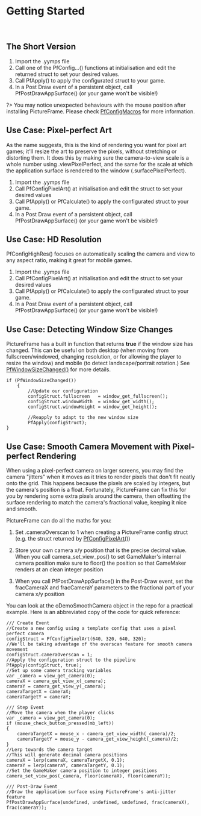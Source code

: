 # Getting Started

&nbsp;

## The Short Version

1. Import the .yymps file
2. Call one of the PfConfig...() functions at initialisation and edit the returned struct to set your desired values.
3. Call PfApply() to apply the configurated struct to your game.
4. In a Post Draw event of a persistent object, call PfPostDrawAppSurface() (or your game won't be visible!)

?> You may notice unexpected behaviours with the mouse position after installing PictureFrame. Please check [PfConfigMacros](PfConfigMacros) for more information.

## Use Case: Pixel-perfect Art

As the name suggests, this is the kind of rendering you want for pixel art games; it'll resize the art to preserve the pixels, without stretching or distorting them. It does this by making sure the camera-to-view scale is a whole number using .viewPixelPerfect, and the same for the scale at which the application surface is rendered to the window (.surfacePixelPerfect).

1. Import the .yymps file
2. Call PfConfigPixelArt() at initialisation and edit the struct to set your desired values
3. Call PfApply() or PfCalculate() to apply the configurated struct to your game.
4. In a Post Draw event of a persistent object, call PfPostDrawAppSurface() (or your game won't be visible!)

## Use Case: HD Resolution

PfConfigHighRes() focuses on automatically scaling the camera and view to any aspect ratio, making it great for mobile games. 

1. Import the .yymps file
2. Call PfConfigPixelArt() at initialisation and edit the struct to set your desired values
3. Call PfApply() or PfCalculate() to apply the configurated struct to your game.
4. In a Post Draw event of a persistent object, call PfPostDrawAppSurface() (or your game won't be visible!)

## Use Case: Detecting Window Size Changes

PictureFrame has a built in function that returns **true** if the window size has changed. This can be useful on both desktop (when moving from fullscreen/windowed, changing resolution, or for allowing the player to resize the window) and mobile (to detect landscape/portrait rotation.) See [PfWindowSizeChanged()](PfWindowSizeChanged) for more details.

	if (PfWindowSizeChanged())
  		{
      		//Update our configuration
      		configStruct.fullscreen   = window_get_fullscreen();
      		configStruct.windowWidth  = window_get_width();
      		configStruct.windowHeight = window_get_height();
      
      		//Reapply to adapt to the new window size
      		PfApply(configStruct);
  	}



## Use Case: Smooth Camera Movement with Pixel-perfect Rendering

When using a pixel-perfect camera on larger screens, you may find the camera "jitters" when it moves as it tries to render pixels that don't fit neatly onto the grid. This happens because the pixels are scaled by integers, but the camera's position is a float. Fortunately, PictureFrame can fix this for you by rendering some extra pixels around the camera, then offsetting the surface rendering to match the camera's fractional value, keeping it nice and smooth.

PictureFrame can do all the maths for you:

1. Set .cameraOverscan to 1 when creating a PictureFrame config struct (e.g. the struct returned by [PfConfigPixelArt()](PfConfigPixelArt))

2. Store your own camera x/y position that is the precise decimal value. When you call camera_set_view_pos() to set GameMaker's internal camera position make sure to floor() the position so that GameMaker renders at an clean integer position

3. When you call PfPostDrawAppSurface() in the Post-Draw event, set the fracCameraX and fracCameraY parameters to the fractional part of your camera x/y position

You can look at the oDemoSmoothCamera object in the repo for a practical example. Here is an abbreviated copy of the code for quick reference:

	/// Create Event
	//Create a new config using a template config that uses a pixel perfect camera
	configStruct = PfConfigPixelArt(640, 320, 640, 320);
	//We'll be taking advantage of the overscan feature for smooth camera movement
	configStruct.cameraOverscan = 1;
	//Apply the configuration struct to the pipeline
	PfApply(configStruct, true);
	//Set up some camera tracking variables
	var _camera = view_get_camera(0);
	cameraX = camera_get_view_x(_camera);
	cameraY = camera_get_view_y(_camera);
	cameraTargetX = cameraX;
	cameraTargetY = cameraY;
<!-- -->
	/// Step Event
	//Move the camera when the player clicks
	var _camera = view_get_camera(0);
	if (mouse_check_button_pressed(mb_left))
	{
	    cameraTargetX = mouse_x - camera_get_view_width(_camera)/2;
	    cameraTargetY = mouse_y - camera_get_view_height(_camera)/2;
	}
	//Lerp towards the camera target
	//This will generate decimal camera positions
	cameraX = lerp(cameraX, cameraTargetX, 0.1);
	cameraY = lerp(cameraY, cameraTargetY, 0.1);
	//Set the GameMaker camera position to integer positions
	camera_set_view_pos(_camera, floor(cameraX), floor(cameraY));
<!-- -->
	/// Post-Draw Event
	//Draw the application surface using PictureFrame's anti-jitter feature
	PfPostDrawAppSurface(undefined, undefined, undefined, frac(cameraX), frac(cameraY));

